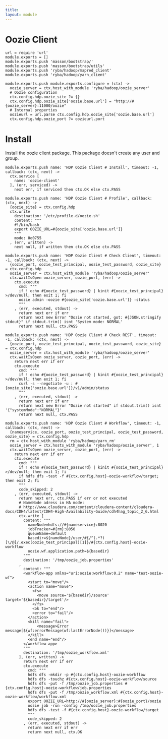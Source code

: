 ```yaml
---
title: 
layout: module
---
```


# Oozie Client

    url = require 'url'
    module.exports = []
    module.exports.push 'masson/bootstrap/'
    module.exports.push 'masson/bootstrap/utils'
    module.exports.push 'ryba/hadoop/mapred_client'
    module.exports.push 'ryba/hadoop/yarn_client'

    module.exports.push module.exports.configure = (ctx) ->
      oozie_server = ctx.host_with_module 'ryba/hadoop/oozie_server'
      # Oozie configuration
      ctx.config.hdp.oozie_site ?= {}
      ctx.config.hdp.oozie_site['oozie.base.url'] = "http://#{oozie_server}:11000/oozie"
      # Internal properties
      oozieurl = url.parse ctx.config.hdp.oozie_site['oozie.base.url']
      ctx.config.hdp.oozie_port ?= oozieurl.port

# Install

Install the oozie client package. This package doesn't create any user and group.

    module.exports.push name: 'HDP Oozie Client # Install', timeout: -1, callback: (ctx, next) ->
      ctx.service [
        name: 'oozie-client'
      ], (err, serviced) ->
        next err, if serviced then ctx.OK else ctx.PASS

    module.exports.push name: 'HDP Oozie Client # Profile', callback: (ctx, next) ->
      {oozie_site} = ctx.config.hdp
      ctx.write
        destination: '/etc/profile.d/oozie.sh'
        content: """
        #!/bin/bash
        export OOZIE_URL=#{oozie_site['oozie.base.url']}
        """
        mode: 0o0755
      , (err, written) ->
        next null, if written then ctx.OK else ctx.PASS

    module.exports.push name: 'HDP Oozie Client # Check Client', timeout: -1, callback: (ctx, next) ->
      {oozie_port, oozie_test_principal, oozie_test_password, oozie_site} = ctx.config.hdp
      oozie_server = ctx.host_with_module 'ryba/hadoop/oozie_server'
      ctx.waitIsOpen oozie_server, oozie_port, (err) ->
        ctx.execute
          cmd: """
          if ! echo #{oozie_test_password} | kinit #{oozie_test_principal} >/dev/null; then exit 1; fi
          oozie admin -oozie #{oozie_site['oozie.base.url']} -status
          """
        , (err, executed, stdout) ->
          return next err if err
          return next new Error "Oozie not started, got: #{JSON.stringify stdout}" if stdout.trim() isnt 'System mode: NORMAL'
          return next null, ctx.PASS

    module.exports.push name: 'HDP Oozie Client # Check REST', timeout: -1, callback: (ctx, next) ->
      {oozie_port, oozie_test_principal, oozie_test_password, oozie_site} = ctx.config.hdp
      oozie_server = ctx.host_with_module 'ryba/hadoop/oozie_server'
      ctx.waitIsOpen oozie_server, oozie_port, (err) ->
        return next err if err
        ctx.execute
          cmd: """
          if ! echo #{oozie_test_password} | kinit #{oozie_test_principal} >/dev/null; then exit 1; fi
          curl -s --negotiate -u : #{oozie_site['oozie.base.url']}/v1/admin/status
          """
        , (err, executed, stdout) ->
          return next err if err
          return next new Error "Oozie not started" if stdout.trim() isnt '{"systemMode":"NORMAL"}'
          return next null, ctx.PASS

    module.exports.push name: 'HDP Oozie Client # Workflow', timeout: -1, callback: (ctx, next) ->
      {nameservice, oozie_port, oozie_test_principal, oozie_test_password, oozie_site} = ctx.config.hdp
      rm = ctx.host_with_module 'ryba/hadoop/yarn_rm'
      oozie_server = ctx.hosts_with_module 'ryba/hadoop/oozie_server', 1
      ctx.waitIsOpen oozie_server, oozie_port, (err) ->
        return next err if err
        ctx.execute
          cmd: """
          if ! echo #{oozie_test_password} | kinit #{oozie_test_principal} >/dev/null; then exit 1; fi
          if hdfs dfs -test -f #{ctx.config.host}-oozie-workflow/target; then exit 2; fi
          """
          code_skipped: 2
        , (err, executed, stdout) ->
          return next err, ctx.PASS if err or not executed
          # NameNode adress in HA mode:
          # http://www.cloudera.com/content/cloudera-content/cloudera-docs/CDH4/latest/CDH4-High-Availability-Guide/cdh4hag_topic_2_6.html
          ctx.write [
            content: """
              nameNode=hdfs://#{nameservice}:8020
              jobTracker=#{rm}:8050
              queueName=default
              basedir=${nameNode}/user/#{/^(.*?)[\/@]/.exec(oozie_test_principal)[1]}/#{ctx.config.host}-oozie-workflow
              oozie.wf.application.path=${basedir}
            """
            destination: '/tmp/oozie_job.properties'
          ,
            content: """
            <workflow-app xmlns="uri:oozie:workflow:0.2" name="test-oozie-wf">
              <start to="move"/>
              <action name="move">
                <fs>
                  <move source='${basedir}/source' target='${basedir}/target'/>
                </fs>
                <ok to="end"/>
                <error to="fail"/>
              </action>
              <kill name="fail">
                  <message>Error message[${wf:errorMessage(wf:lastErrorNode())}]</message>
              </kill>
              <end name="end"/>
            </workflow-app>
            """
            destination: '/tmp/oozie_workflow.xml'
          ], (err, written) ->
            return next err if err
            ctx.execute
              cmd: """
              hdfs dfs -mkdir -p #{ctx.config.host}-oozie-workflow
              hdfs dfs -touchz #{ctx.config.host}-oozie-workflow/source
              hdfs dfs -put -f /tmp/oozie_job.properties #{ctx.config.host}-oozie-workflow/job.properties
              hdfs dfs -put -f /tmp/oozie_workflow.xml #{ctx.config.host}-oozie-workflow/workflow.xml
              export OOZIE_URL=http://#{oozie_server}:#{oozie_port}/oozie
              oozie job -run -config /tmp/oozie_job.properties
              hdfs dfs -test -f #{ctx.config.host}-oozie-workflow/target
              """
              code_skipped: 2
            , (err, executed, stdout) ->
              return next err if err
              return next null, ctx.OK




















